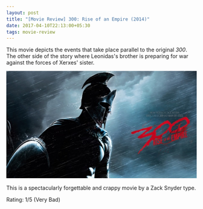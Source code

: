 ```yaml
---
layout: post
title: "[Movie Review] 300: Rise of an Empire (2014)"
date: 2017-04-10T22:13:00+05:30
tags: movie-review
---
```


This movie depicts the events that take place parallel to the original _300_.
The other side of the story where Leonidas's brother is preparing for war against the forces of Xerxes' sister.

![300: Rise of an Empire (2014)](/img/movie-poster-300-rise-of-an-empire-2014.jpg '300: Rise of an Empire (2014)')

This is a spectacularly forgettable and crappy movie by a Zack Snyder type.

Rating: 1/5 (Very Bad)
